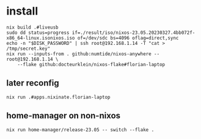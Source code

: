 # install

```
nix build .#liveusb
sudo dd status=progress if=./result/iso/nixos-23.05.20230327.4bb072f-x86_64-linux.isonixos.iso of=/dev/sdc bs=4096 oflag=direct,sync
echo -n "$DISK_PASSWORD" | ssh root@192.168.1.14 -T "cat > /tmp/secret.key"
nix run --inputs-from . github:numtide/nixos-anywhere -- root@192.168.1.14 \
    --flake github:docteurklein/nixos-flake#florian-laptop
```


## later reconfig

    nix run .#apps.nixinate.florian-laptop

## home-manager on non-nixos

    nix run home-manager/release-23.05 -- switch --flake .
